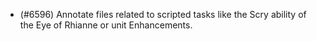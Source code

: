 - (#6596) Annotate files related to scripted tasks like the Scry ability of the Eye of Rhianne or unit Enhancements.
